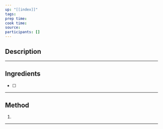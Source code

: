 ```yaml
---
up: "[[index]]"
tags:
prep time: 
cook time: 
source:
participants: []
---
```

## Description

---

## Ingredients
- [ ] 

---

## Method
1. 

---